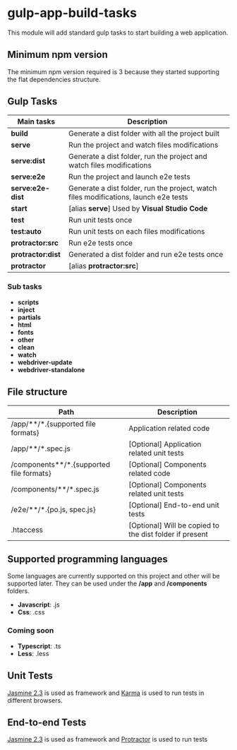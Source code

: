 # gulp-app-build-tasks
This module will add standard gulp tasks to start building a web application.

## Minimum npm version
The minimum npm version required is 3 because they started supporting the flat dependencies structure.

## Gulp Tasks
| Main tasks                | Description |
|---                        |---          |
| **build**                 | Generate a dist folder with all the project built |
| **serve**                 | Run the project and watch files modifications |
| **serve:dist**            | Generate a dist folder, run the project and watch files modifications |
| **serve:e2e**             | Run the project and launch e2e tests |
| **serve:e2e-dist**        | Generate a dist folder, run the project, watch files modifications, launch e2e tests |
| **start**                 | [alias **serve**] Used by **Visual Studio Code** |
| **test**                  | Run unit tests once |
| **test:auto**             | Run unit tests on each files modifications |
| **protractor:src**        | Run e2e tests once |
| **protractor:dist**       | Generated a dist folder and run e2e tests once |
| **protractor**            | [alias **protractor:src**] |

### Sub tasks
- **scripts**
- **inject**
- **partials**
- **html**
- **fonts**
- **other**
- **clean**
- **watch**
- **webdriver-update**
- **webdriver-standalone**

## File structure
| Path                                       | Description |
|---                                         |---          |
| /app/\*\*/*.{supported file formats}       | Application related code    |
| /app/\*\*/*.spec.js                        | [Optional] Application related unit tests |
| /components\*\*/*.{supported file formats} | [Optional] Components related code |
| /components/\*\*/*.spec.js                 | [Optional] Components related unit tests |
| /e2e/\*\*/*.{po.js, spec.js}               | [Optional] End-to-end unit tests |
| .htaccess                                  | [Optional] Will be copied to the dist folder if present |

## Supported programming languages
Some languages are currently supported on this project and other will be supported
later. They can be used under the **/app** and **/components** folders.

- **Javascript**: .js
- **Css**: .css

### Coming soon

- **Typescript**: .ts
- **Less**: .less

## Unit Tests
[Jasmine 2.3](http://jasmine.github.io/2.3/introduction.html) is used as framework
and [Karma](https://github.com/karma-runner/karma) is used to run tests in different browsers.

## End-to-end Tests
[Jasmine 2.3](http://jasmine.github.io/2.3/introduction.html) is used as framework
and [Protractor](https://github.com/angular/protractor) is used to run tests
